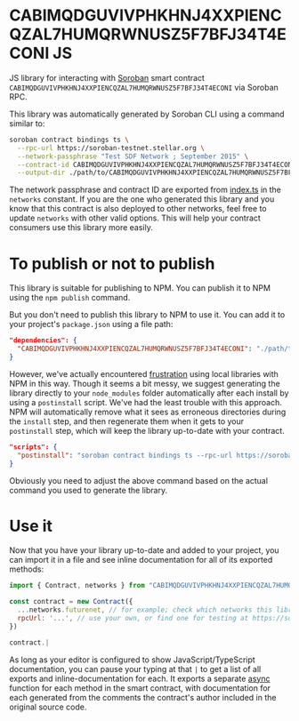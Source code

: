 # CABIMQDGUVIVPHKHNJ4XXPIENCQZAL7HUMQRWNUSZ5F7BFJ34T4ECONI JS

JS library for interacting with [Soroban](https://soroban.stellar.org/) smart contract `CABIMQDGUVIVPHKHNJ4XXPIENCQZAL7HUMQRWNUSZ5F7BFJ34T4ECONI` via Soroban RPC.

This library was automatically generated by Soroban CLI using a command similar to:

```bash
soroban contract bindings ts \
  --rpc-url https://soroban-testnet.stellar.org \
  --network-passphrase "Test SDF Network ; September 2015" \
  --contract-id CABIMQDGUVIVPHKHNJ4XXPIENCQZAL7HUMQRWNUSZ5F7BFJ34T4ECONI \
  --output-dir ./path/to/CABIMQDGUVIVPHKHNJ4XXPIENCQZAL7HUMQRWNUSZ5F7BFJ34T4ECONI
```

The network passphrase and contract ID are exported from [index.ts](./src/index.ts) in the `networks` constant. If you are the one who generated this library and you know that this contract is also deployed to other networks, feel free to update `networks` with other valid options. This will help your contract consumers use this library more easily.

# To publish or not to publish

This library is suitable for publishing to NPM. You can publish it to NPM using the `npm publish` command.

But you don't need to publish this library to NPM to use it. You can add it to your project's `package.json` using a file path:

```json
"dependencies": {
  "CABIMQDGUVIVPHKHNJ4XXPIENCQZAL7HUMQRWNUSZ5F7BFJ34T4ECONI": "./path/to/this/folder"
}
```

However, we've actually encountered [frustration](https://github.com/stellar/soroban-example-dapp/pull/117#discussion_r1232873560) using local libraries with NPM in this way. Though it seems a bit messy, we suggest generating the library directly to your `node_modules` folder automatically after each install by using a `postinstall` script. We've had the least trouble with this approach. NPM will automatically remove what it sees as erroneous directories during the `install` step, and then regenerate them when it gets to your `postinstall` step, which will keep the library up-to-date with your contract.

```json
"scripts": {
  "postinstall": "soroban contract bindings ts --rpc-url https://soroban-testnet.stellar.org --network-passphrase \"Test SDF Network ; September 2015\" --id CABIMQDGUVIVPHKHNJ4XXPIENCQZAL7HUMQRWNUSZ5F7BFJ34T4ECONI --name CABIMQDGUVIVPHKHNJ4XXPIENCQZAL7HUMQRWNUSZ5F7BFJ34T4ECONI"
}
```

Obviously you need to adjust the above command based on the actual command you used to generate the library.

# Use it

Now that you have your library up-to-date and added to your project, you can import it in a file and see inline documentation for all of its exported methods:

```js
import { Contract, networks } from "CABIMQDGUVIVPHKHNJ4XXPIENCQZAL7HUMQRWNUSZ5F7BFJ34T4ECONI"

const contract = new Contract({
  ...networks.futurenet, // for example; check which networks this library exports
  rpcUrl: '...', // use your own, or find one for testing at https://soroban.stellar.org/docs/reference/rpc#public-rpc-providers
})

contract.|
```

As long as your editor is configured to show JavaScript/TypeScript documentation, you can pause your typing at that `|` to get a list of all exports and inline-documentation for each. It exports a separate [async](https://developer.mozilla.org/en-US/docs/Web/JavaScript/Reference/Statements/async_function) function for each method in the smart contract, with documentation for each generated from the comments the contract's author included in the original source code.
